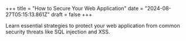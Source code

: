 +++
title = "How to Secure Your Web Application"
date = "2024-08-27T05:15:13.861Z"
draft = false
+++

  Learn essential strategies to protect your web application from common security threats like SQL injection and XSS.
        